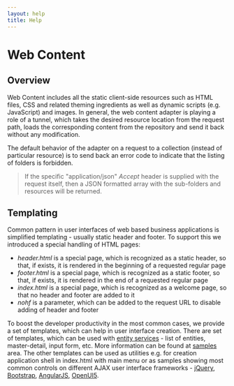 ```yaml
---
layout: help
title: Help
---
```


Web Content
===

Overview
---

Web Content includes all the static client-side resources such as HTML files, CSS and related theming ingredients as well as dynamic scripts (e.g. JavaScript) and images.
In general, the web content adapter is playing a role of a tunnel, which takes the desired resource location from the request path, loads the corresponding content from the repository and send it back without any modification.

The default behavior of the adapter on a request to a collection (instead of particular resource) is to send back an error code to indicate that the listing of folders is forbidden. 

> If the specific "application/json" *Accept* header is supplied with the request itself, then a JSON formatted array with the sub-folders and resources will be returned.

Templating
---

Common pattern in user interfaces of web based business applications is simplified templating - usually static header and footer.
To support this we introduced a special handling of HTML pages:

*	*header.html* is a special page, which is recognized as a static header, so that, if exists, it is rendered in the beginning of a requested regular page
*	*footer.html* is a special page, which is recognized as a static footer, so that, if exists, it is rendered in the end of a requested regular page
*	*index.html* is a special page, which is recognized as a welcome page, so that no header and footer are added to it
*	*nohf* is a parameter, which can be added to the request URL to disable adding of header and footer

To boost the developer productivity in the most common cases, we provide a set of templates, which can help in user interface creation.
There are set of templates, which can be used with [entity services](entity_service.html) - list of entities, master-detail, input form, etc. More information can be found at [samples](../samples/entity_ui.html) area.
The other templates can be used as utilities e.g. for creation application shell in index.html with main menu or as samples showing most common controls on different AJAX user interface frameworks - 
[jQuery](http://jquery.com/), [Bootstrap](http://getbootstrap.com/), [AngularJS](https://angularjs.org/), [OpenUI5](http://sap.github.io/openui5/).
